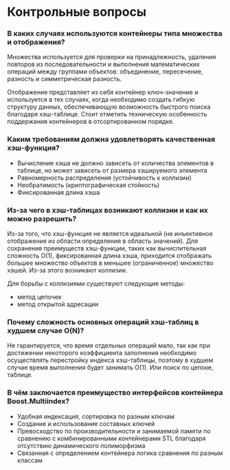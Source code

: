 # Контрольные вопросы
### В каких случаях используются контейнеры типа множества и отображения?
Множества используется для проверки на принадлежность, удаления повторов из последовательности и выполнения математических операций между группами объектов: объединение, пересечение, разность и симметрическая разность.

Отображение представляет из себя контейнер ключ-значение и используется в тех случаях, когда необходимо создать гибкую структуру данных, обеспечивающую возможность быстрого поиска благодаря хэш-таблице. Стоит отметить техническую особенность поддержания контейнеров в отсортированном порядке.

### Каким требованиям должна удовлетворять качественная хэш-функция?
- Вычисление хэша не должно зависеть от количества элементов в таблице, но может зависеть от размера хэшируемого элемента
- Равномерность распределения (устойчивость к коллизии)
- Необратимость (криптографическая стойкость)
- Фиксированная длина хэша

### Из-за чего в хэш-таблицах возникают коллизии и как их можно разрешить?
Из-за того, что хэш-функция не является идеальной (не инъективное отображение из области определения в область значений). Для сохранения преимуществ хэш-функции, таких как вычислительная сложность O(1), фиксированная длина хэша, приходится отображать большее множество объектов в меньшее (ограниченное) множество хэшей. Из-за этого возникают коллизии.

Для борьбы с коллизиями существуют следующие методы:
- метод цепочек
- метод открытой адресации

### Почему сложность основных операций хэш-таблиц в худшем случае O(N)?
Не гарантируется, что время отдельных операций мало, так как при достижении некоторого коэффициента заполнения необходимо осуществлять перестройку индекса хэш-таблицы, поэтому в худшем случае время выполнения будет занимать O(1). Или поиск по цепоке, таблице.

### В чём заключается преимущество интерфейсов контейнера Boost.Multiindex?
- Удобная индексация, сортировка по разным ключам
- Создание и использование составных ключей
- Превосходство по производительности и занимаемой памяти по сравнению с комбинированными контейнерами STL благодаря отсутствию динамического полиморфизма
- Связанная с определением контейнера логика сравнения по разным классам
